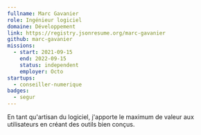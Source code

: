 ```yaml
---
fullname: Marc Gavanier
role: Ingénieur logiciel
domaine: Développement
link: https://registry.jsonresume.org/marc-gavanier
github: marc-gavanier
missions:
  - start: 2021-09-15
    end: 2022-09-15
    status: independent
    employer: Octo
startups:
  - conseiller-numerique
badges:
  - segur
---
```


En tant qu'artisan du logiciel, j'apporte le maximum de valeur aux utilisateurs en créant des outils bien conçus.
